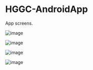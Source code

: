 # HGGC-AndroidApp
App screens. 


![image](https://github.com/buttawb/HGGC-AndroidApp/assets/102326149/b38d65f4-e15a-4e8e-9acc-dd6c42e89651)




![image](https://github.com/buttawb/HGGC-AndroidApp/assets/102326149/7eed5fe6-bf78-401e-8fd9-810e84568d6b)




![image](https://github.com/buttawb/HGGC-AndroidApp/assets/102326149/30b7edaf-42bb-46cc-845f-b482c580b5e8)




![image](https://github.com/buttawb/HGGC-AndroidApp/assets/102326149/66104da1-7748-4ba7-b397-7083048672c8)




